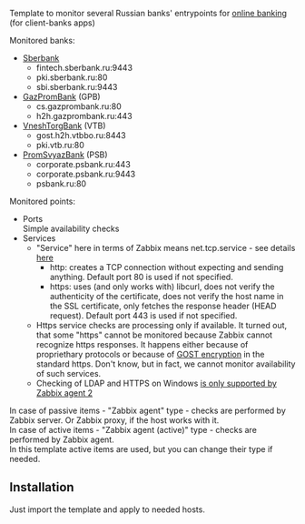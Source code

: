 Template to monitor several Russian banks' entrypoints for [online banking](https://en.wikipedia.org/wiki/Online_banking) (for client-banks apps)

Monitored banks:
- [Sberbank](https://en.wikipedia.org/wiki/Sberbank)
  - fintech.sberbank.ru:9443
  - pki.sberbank.ru:80
  - sbi.sberbank.ru:9443
- [GazPromBank](https://en.wikipedia.org/wiki/Gazprombank) (GPB)
  - cs.gazprombank.ru:80
  - h2h.gazprombank.ru:443
- [VneshTorgBank](https://en.wikipedia.org/wiki/VTB_Bank) (VTB)
  - gost.h2h.vtbbo.ru:8443
  - pki.vtb.ru:80
- [PromSvyazBank](https://en.wikipedia.org/wiki/Promsvyazbank) (PSB)
  - corporate.psbank.ru:443
  - corporate.psbank.ru:9443
  - psbank.ru:80


Monitored points:
- Ports<br>
  Simple availability checks
- Services<br>
  - "Service" here in terms of Zabbix means net.tcp.service - see details [here](https://www.zabbix.com/documentation/current/en/manual/appendix/items/service_check_details)
    - http: creates a TCP connection without expecting and sending anything. Default port 80 is used if not specified.
    - https: uses (and only works with) libcurl, does not verify the authenticity of the certificate, does not verify the host name in the SSL certificate, only fetches the response header (HEAD request). Default port 443 is used if not specified.
  - Https service checks are processing only if available. It turned out, that some "https" cannot be monitored because Zabbix cannot recognize https responses. It happens either because of propriethary protocols or because of [GOST encryption](https://en.wikipedia.org/wiki/GOST_(block_cipher)) in the standard https. Don't know, but in fact, we cannot monitor availability of such services.
  - Checking of LDAP and HTTPS on Windows [is only supported by Zabbix agent 2](https://www.zabbix.com/documentation/5.0/en/manual/config/items/itemtypes/zabbix_agent)


In case of passive items - "Zabbix agent" type - checks are performed by Zabbix server. Or Zabbix proxy, if the host works with it.<br>
In case of active items - "Zabbix agent (active)" type - checks are performed by Zabbix agent.<br>
In this template active items are used, but you can change their type if needed.

## Installation

Just import the template and apply to needed hosts.
